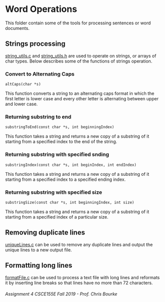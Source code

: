 # Word Operations

This folder contain some of the tools for processing sentences or word documents.

## Strings processing

[string_utils.c](/string_utils.c) and [string_utils.h](/string_utils.h) are used to operate on strings, or arrays of char types. Below describes some of the functions of strings operation.

### Convert to Alternating Caps
```
altCaps(char *s)
```

This function converts a string to an alternating caps format in which the first letter is lower case and every other letter is alternating between upper and lower case.

### Returning substring to end
```
substringToEnd(const char *s, int beginningIndex)
```

This function takes a string and returns a new copy of a substring of it starting from a specified index to the end of the string.

### Returning substring with specified snding
```
substringIndex(const char *s, int beginIndex, int endIndex)
```

This function takes a string and returns a new copy of a substring of it starting from a specified index to a specified ending index.

### Returning substring with specified size
```
substringSize(const char *s, int beginningIndex, int size)
```

This function takes a string and returns a new copy of a substring of it starting from a specified index of a particular size.

## Removing duplicate lines

[uniqueLines.c](/uniqueLines.c) can be used to remove any duplicate lines and output the unique lines to a new output file.

## Formatting long lines

[formatFile.c](/formatFile.c) can be used to process a text file with long lines and reformats it by inserting line breaks so that lines have no more than 72 characters.

###### Assignment 4 CSCE155E Fall 2019 - Prof. Chris Bourke